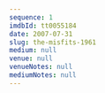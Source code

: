 ```yaml
---
sequence: 1
imdbId: tt0055184
date: 2007-07-31
slug: the-misfits-1961
medium: null
venue: null
venueNotes: null
mediumNotes: null
---
```


